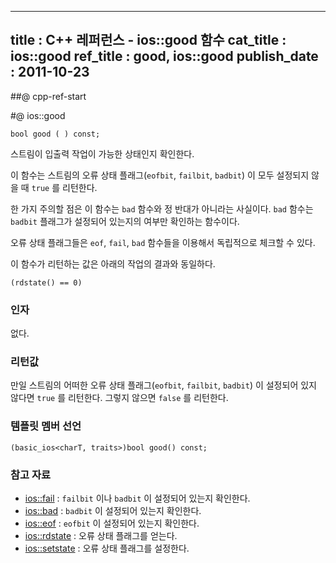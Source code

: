----------------
title : C++ 레퍼런스 - ios::good 함수
cat_title :  ios::good
ref_title : good, ios::good
publish_date : 2011-10-23
--------------



##@ cpp-ref-start

#@ ios::good

```info-format
bool good ( ) const;
```


스트림이 입출력 작업이 가능한 상태인지 확인한다.

이 함수는 스트림의 오류 상태 플래그(`eofbit`, `failbit`, `badbit`) 이 모두 설정되지 않을 때 `true` 를 리턴한다.

한 가지 주의할 점은 이 함수는 `bad` 함수와 정 반대가 아니라는 사실이다. `bad` 함수는 `badbit` 플래그가 설정되어 있는지의 여부만 확인하는 함수이다.

오류 상태 플래그들은 `eof`, `fail`, `bad` 함수들을  이용해서 독립적으로 체크할 수  있다.

이 함수가 리턴하는 값은 아래의 작업의 결과와 동일하다.

```cpp-formatted
(rdstate() == 0)
```




###  인자




없다.



###  리턴값


만일 스트림의 어떠한 오류 상태 플래그(`eofbit`, `failbit`, `badbit`) 이 설정되어 있지 않다면 `true` 를 리턴한다. 그렇지 않으면 `false` 를 리턴한다.


###  템플릿 멤버 선언


```cpp-formatted
(basic_ios<charT, traits>)bool good() const;
```

###  참고 자료

*  [ios::fail](http://itguru.tistory.com/165)  :  `failbit` 이나 `badbit` 이 설정되어 있는지 확인한다.
*  [ios::bad](http://itguru.tistory.com/166)  :  `badbit` 이 설정되어 있는지 확인한다.
*  [ios::eof](http://itguru.tistory.com/167)  :  `eofbit` 이 설정되어 있는지 확인한다.
*  [ios::rdstate](http://itguru.tistory.com/171)  :  오류 상태 플래그를 얻는다.
*  [ios::setstate](http://itguru.tistory.com/179)  :  오류 상태 플래그를 설정한다.
